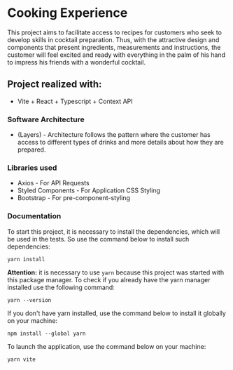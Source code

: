# Cooking Experience

This project aims to facilitate access to recipes for customers who seek to develop skills in cocktail preparation. Thus, with the attractive design and components that present ingredients, measurements and instructions, the customer will feel excited and ready with everything in the palm of his hand to impress his friends with a wonderful cocktail.

## Project realized with:

- Vite + React + Typescript + Context API

### Software Architecture

- (Layers) - Architecture follows the pattern where the customer has access to different types of drinks and more details about how they are prepared.

### Libraries used

- Axios - For API Requests
- Styled Components - For Application CSS Styling
- Bootstrap - For pre-component-styling

### Documentation

To start this project, it is necessary to install the dependencies, which will be used in the tests. So use the command below to install such dependencies:

```
yarn install
```

**Attention:** it is necessary to use `yarn` because this project was started with this package manager.
To check if you already have the yarn manager installed use the following command:

```
yarn --version
```

If you don't have yarn installed, use the command below to install it globally on your machine:

```
npm install --global yarn
```

To launch the application, use the command below on your machine:

```
yarn vite
```
